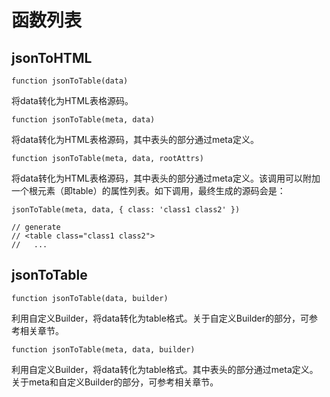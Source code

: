 # 函数列表

## jsonToHTML

    function jsonToTable(data)

将data转化为HTML表格源码。

    function jsonToTable(meta, data)

将data转化为HTML表格源码，其中表头的部分通过meta定义。

    function jsonToTable(meta, data, rootAttrs)

将data转化为HTML表格源码，其中表头的部分通过meta定义。该调用可以附加一个根元素（即table）的属性列表。如下调用，最终生成的源码会是：

    jsonToTable(meta, data, { class: 'class1 class2' })

    // generate
    // <table class="class1 class2">
    //   ...

## jsonToTable

    function jsonToTable(data, builder)

利用自定义Builder，将data转化为table格式。关于自定义Builder的部分，可参考相关章节。

    function jsonToTable(meta, data, builder)

利用自定义Builder，将data转化为table格式。其中表头的部分通过meta定义。关于meta和自定义Builder的部分，可参考相关章节。
